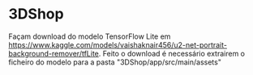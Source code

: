 # 3DShop

Façam download do modelo TensorFlow Lite em https://www.kaggle.com/models/vaishaknair456/u2-net-portrait-background-remover/tfLite. Feito o download é necessário extrairem o ficheiro do modelo para a pasta "3DShop/app/src/main/assets"
